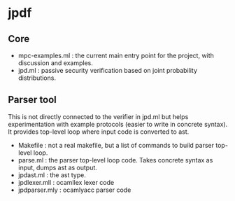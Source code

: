 # jpdf

Core
----

- mpc-examples.ml : the current main entry point for the project, with discussion and examples. 
- jpd.ml : passive security verification based on joint probability distributions. 

Parser tool
-----------

This is not directly connected to the verifier in jpd.ml but helps experimentation with 
example protocols (easier to write in concrete syntax). It provides top-level loop where input
code is converted to ast.

- Makefile : not a real makefile, but a list of commands to build parser top-level loop.
- parse.ml : the parser top-level loop code. Takes concrete syntax as input, dumps ast as output. 
- jpdast.ml : the ast type.
- jpdlexer.mll : ocamllex lexer code
- jpdparser.mly : ocamlyacc parser code
